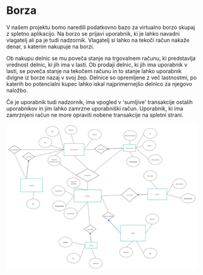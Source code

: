 # Borza

V našem projektu bomo naredili podatkovno bazo za virtualno borzo skupaj z spletno aplikacijo. 
Na borzo se prijavi uporabnik, ki je lahko navadni vlagatelj ali pa je tudi nadzornik. 
Vlagatelj si lahko na tekoči račun nakaže denar, s katerim nakupuje na borzi. 

Ob nakupu delnic se mu poveča stanje na trgovalnem računu, ki predstavlja vrednost delnic, ki jih ima v lasti.
Ob prodaji delnic, ki jih ima uporabnik v lasti, se poveča stanje na tekočem računu in to stanje lahko uporabnik dvigne iz borze nazaj v svoj žep.
Delnice so opremljene z več lastnostmi, po katerih bo potencialni kupec lahko iskal najprimernejšo delnico za njegovo naložbo.

Če je uporabnik tudi nadzornik, ima vpogled v 'sumljive' transakcije ostalih uporabnikov in jim lahko zamrzne uporabniški račun.
Uporabnik, ki ima zamrznjeni račun ne more opraviti nobene transakcije na spletni strani.







![Er diagram](ERdiagram.png)
